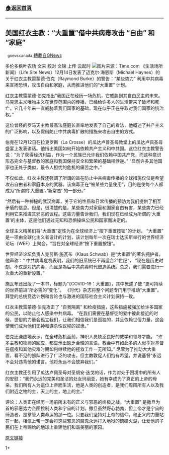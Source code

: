 ###  [:house:返回首頁](https://github.com/ourhimalayas/txt)
---

## 美国红衣主教：“大重置”借中共病毒攻击 “自由” 和 “家庭”
` gnewscanada` [轉載自GNews](https://gnews.org/zh-hans/651046/)

多伦多枫叶农场 文来
校对 文锦 上传 云起时
![]()![](https://gnews-media-offload.s3.amazonaws.com/wp-content/uploads/2020/12/14232046/time.com_.jpg)图片来源：Time.com
《生活场所新闻》（Life Site News）12月14日发表了迈克尔·海恩斯（Michael Haynes）的关于红衣主教雷蒙德·伯克（Raymond Burke）的警告：“某些势力” 利用中共病毒来宣扬恐惧，攻击自由和家庭，从而推进他们的“大重置” 计划。

红衣主教雷蒙德·伯克指出“我国正在经历一场危机，它威胁到其自由民主的未来。马克思主义唯物主义在世界范围内的传播，已经给许多人的生活带来了破坏和死亡。它几十年来一直威胁着我们国家的基础，现在似乎正在夺取对我们国家的统治权。”

这位曾经的罗马天主教最高法庭庭长直率地发表了自己的看法，他概述了共产主义的广泛影响，以及假借防止中共病毒扩散的措施来攻击自由的方式。

伯克在12月12日在拉克罗斯（La Crosse）的瓜达卢普圣母教堂上的瓜达卢佩圣母盛宴上发表​​讲话。他指出美国如何开始依赖共产主义和中共国。这位红衣主教警告说：“为了获得经济利益，作为一个民族已允许我们依赖中国共产党，而这种意识形态完全与基督教的家庭和我国保持安全和繁荣的基础相悖逆。” “显然许多其他国家也正处于类似，最令人担忧的危机的痛苦之中。”

不仅如此，红衣主教还强调了所谓的旨在防止中共病毒传播的全球措施仅仅是希望攻击自由者和家庭本身的武器。该病毒正在“被某些力量使用”，目的是使每个人都成为“所谓的’大重置’、’新常态’ 的一部分。”

“然后有一种神秘的武汉病毒，关于它的性质和日常传播的预防为我们提供了相互矛盾的信息。但是，很清楚的是，某些势力对家庭和国家自由有害，某些势力已经利用它来推进其邪恶的议程。这些力量告诉我们，我们现在已经成为所谓的‘大重置’的主体，这是他们通过无知和恐惧操纵公民和国家而决定的。

全球主义精英们将“大重置”定性为在全球经济上“按下重置按钮”的计划。 “大重置” 是一项由全球化主义者设计的计划，该计划每年一次在瑞士达沃斯举行的世界经济论坛（WEF）上聚会，“旨在对全球经济“按下重置按钮”。

世界经济论坛负责人克劳斯·施瓦布（Klaus Schwab）是“大重置”的著名拥护者。他声称：“ 中共病毒危机表明，我们的旧系统已不再适合21世纪”， “现在是历史时刻，不仅是对抗病毒，而且是為后中共病毒时代塑造系统。总之，我们需要进行一次重大的重新设置。”

施瓦布还出版了一本书，标题为“《COVID-19：大重置》，其中概述了使 “更可持续的世界前进”所必需的“变化”。 《时代》杂志将整个问题专门用于推动“大重置”。拜登的总统竞选计划和言论也与激进的国际社会主义计划保持一致。

红衣主教雷蒙德·伯克攻击了 “自我隔离” 和检疫措施，这些措施被强加给许多国家的公民，以防止他人感染中共病毒。 “在我们需要在基督徒的爱中彼此接近的时候，世俗的力量会孤立我们，让我们相信我们是孤独的，并且依赖世俗力量，这会使我们成为他们无神和谋杀性议程的奴隶。”

伯克还谦虚地表示，在全球危机面前，神职人员缺乏良好的教学和领导才能。 “许多主教和牧师的回应，都显示出缺乏合理的言语。教会中有如此多的人似乎对基督在瘟疫和其他灾难时期如何继续他的拯救工作一无所知。” 尽管为了推动大大重置，看不见的部队进行了广泛的攻击，但主教敦促人们抱有希望，并说基督“永远不会对违背他的诺言。他将永远不会放弃我们。”

红衣主教还引用了瓜达卢佩圣母对圣胡安·迭戈的话，作为对处于困境中的所有人的安慰：“我們永远的完美和圣洁的处女玛丽亚，她有幸成为了真正的上帝的母亲。我们所有人为這位上帝而生活，他是人类的创造者，是我们周围所有人以及我们附近之物的主，天上的主，地上的主。”

评论：人类正在经历一场前所未有的正义与邪恶的终极之战。“大重置” 是撒旦为首的邪恶势力企图控制人类和宇宙的计划。撒旦虽然野心勃勃，但上帝才是宇宙的缔造者，是掌管人类命运的那一位。只要我们坚持对上帝的信仰，和正义的力量站在一起，相信上帝一定会将这些邪恶的魔鬼永远打入地狱的硫磺火湖，让爱他的子民们在上帝赐给的地球上重建他们和谐美丽的家园。

[原文链接](https://www.lifesitenews.com/news/breaking-cdl-burke-covid-is-being-for-great-reset-to-attack-freedom-and-families)

1+
